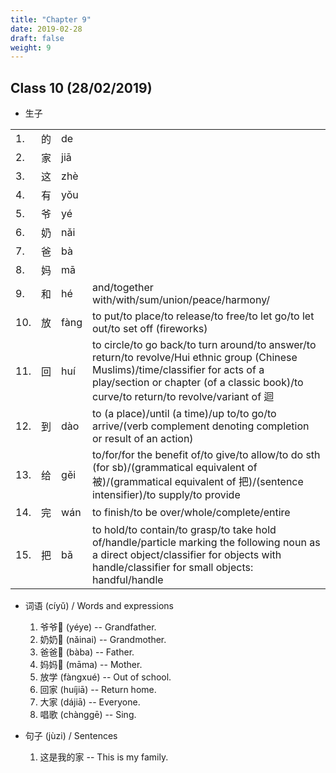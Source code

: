 ```yaml
---
title: "Chapter 9"
date: 2019-02-28
draft: false
weight: 9
---
```


## Class 10 (28/02/2019)

- 生子

|     |    |      |                                                                                                                                                                                                                                      |
|-----|----|------|--------------------------------------------------------------------------------------------------------------------------------------------------------------------------------------------------------------------------------------|
| 1.  | 的 | de   |                                                                                                                                                                                                                                      |
| 2.  | 家 | jiā  |                                                                                                                                                                                                                                      |
| 3.  | 这 | zhè  |                                                                                                                                                                                                                                      |
| 4.  | 有 | yǒu  |                                                                                                                                                                                                                                      |
| 5.  | 爷 | yé   |                                                                                                                                                                                                                                      |
| 6.  | 奶 | nǎi  |                                                                                                                                                                                                                                      |
| 7.  | 爸 | bà   |                                                                                                                                                                                                                                      |
| 8.  | 妈 | mā   |                                                                                                                                                                                                                                      |
| 9.  | 和 | hé   | and/together with/with/sum/union/peace/harmony/                                                                                                                                                                                      |
| 10. | 放 | fàng | to put/to place/to release/to free/to let go/to let out/to set off (fireworks)                                                                                                                                                       |
| 11. | 回 | huí  | to circle/to go back/to turn around/to answer/to return/to revolve/Hui ethnic group (Chinese Muslims)/time/classifier for acts of a play/section or chapter (of a classic book)/to curve/to return/to revolve/variant of 迴|回[hui2] |
| 12. | 到 | dào  | to (a place)/until (a time)/up to/to go/to arrive/(verb complement denoting completion or result of an action)                                                                                                                       |
| 13. | 给 | gěi  | to/for/for the benefit of/to give/to allow/to do sth (for sb)/(grammatical equivalent of 被)/(grammatical equivalent of 把)/(sentence intensifier)/to supply/to provide                                                              |
| 14. | 完 | wán  | to finish/to be over/whole/complete/entire                                                                                                                                                                                           |
| 15. | 把 | bǎ   | to hold/to contain/to grasp/to take hold of/handle/particle marking the following noun as a direct object/classifier for objects with handle/classifier for small objects: handful/handle                                            |

- 词语 (cíyǔ) / Words and expressions

	1. 爷爷👴 (yéye) -- Grandfather.
	2. 奶奶👵 (nǎinai) -- Grandmother.
	3. 爸爸👨 (bàba) -- Father.
	4. 妈妈👩 (māma) -- Mother.
	5. 放学 (fàngxué) -- Out of school.
	6. 回家 (huíjiā) -- Return home.
	7. 大家 (dájiā) -- Everyone.
	8. 唱歌 (chànggē) -- Sing.

- 句子 (jùzi) / Sentences

    1. 这是我的家 -- This is my family.








